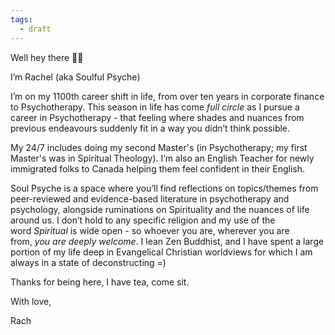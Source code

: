 ```yaml
---
tags:
  - draft
---
```



Well hey there 👋🏼

I’m Rachel (aka Soulful Psyche)

I’m on my 1100th career shift in life, from over ten years in corporate finance to Psychotherapy. This season in life has come _full circle_ as I pursue a career in Psychotherapy - that feeling where shades and nuances from previous endeavours suddenly fit in a way you didn’t think possible.

My 24/7 includes doing my second Master's (in Psychotherapy; my first Master's was in Spiritual Theology). I’m also an English Teacher for newly immigrated folks to Canada helping them feel confident in their English.

Soul Psyche is a space where you’ll find reflections on topics/themes from peer-reviewed and evidence-based literature in psychotherapy and psychology, alongside ruminations on Spirituality and the nuances of life around us. I don’t hold to any specific religion and my use of the word _Spiritual_ is wide open - so whoever you are, wherever you are from, _you are deeply welcome_. I lean Zen Buddhist, and I have spent a large portion of my life deep in Evangelical Christian worldviews for which I am always in a state of deconstructing =)

Thanks for being here, I have tea, come sit.

With love,

Rach